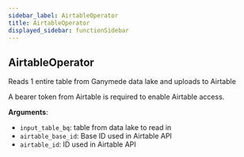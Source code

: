 ```yaml
---
sidebar_label: AirtableOperator
title: AirtableOperator
displayed_sidebar: functionSidebar
---
```


## AirtableOperator

Reads 1 entire table from Ganymede data lake and uploads to Airtable

A bearer token from Airtable is required to enable Airtable access.

**Arguments**:

- `input_table_bq`: table from data lake to read in
- `airtable_base_id`: Base ID used in Airtable API
- `airtable_id`: ID used in Airtable API

